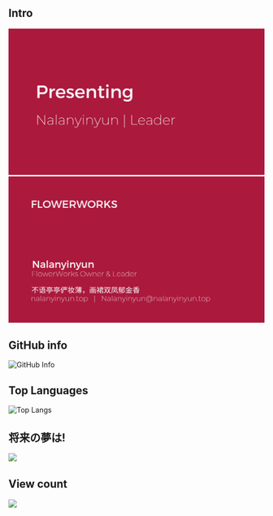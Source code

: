 ## Intro
![intro](20230905_230708_0001.png)  
![intro](20230905_230708_0000.png)  

## GitHub info
![GitHub Info](https://github-readme-stats.vercel.app/api?username=naranyinyun)   
## Top Languages
![Top Langs](https://github-readme-stats.vercel.app/api/top-langs/?username=naranyinyun&layout=compact) 
## 将来の夢は!
<img src="https://raw.githubusercontent.com/naranyinyun/Apodidae/main/01b4546075f049a68d662f1229a0f9ab.png" width = "500" />

## View count
![](https://komarev.com/ghpvc/?username=naranyinyun&style=flat-square)
